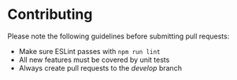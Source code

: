 # Contributing

Please note the following guidelines before submitting pull requests:

- Make sure ESLint passes with `npm run lint`
- All new features must be covered by unit tests
- Always create pull requests to the *develop* branch
